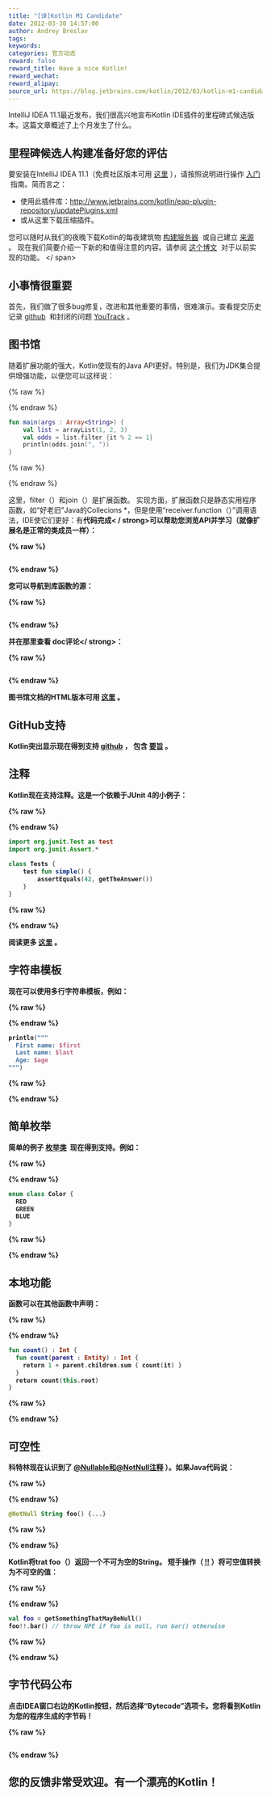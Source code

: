 ```yaml
---
title: "[译]Kotlin M1 Candidate"
date: 2012-03-30 14:57:00
author: Andrey Breslav
tags:
keywords:
categories: 官方动态
reward: false
reward_title: Have a nice Kotlin!
reward_wechat:
reward_alipay:
source_url: https://blog.jetbrains.com/kotlin/2012/03/kotlin-m1-candidate/
---
```


IntelliJ IDEA 11.1最近发布，我们很高兴地宣布Kotlin IDE插件的里程碑式候选版本。这篇文章概述了上个月发生了什么。
## 里程碑候选人构建准备好您的评估

要安装在IntelliJ IDEA 11.1（免费社区版本可用 [这里](http://www.jetbrains.com/idea/) ），请按照说明进行操作 [入门](http://confluence.jetbrains.net/display/Kotlin/Getting+Started)  指南。简而言之：

* 使用此插件库：http://www.jetbrains.com/kotlin/eap-plugin-repository/updatePlugins.xml
* 或从这里下载压缩插件。

您可以随时从我们的夜晚下载Kotlin的每夜建筑物 [构建服务器](http://teamcity.jetbrains.com/viewLog.html?buildId=lastSuccessful&tab=artifacts&buildTypeId=bt345)  或自己建立 [来源](https://github.com/jetbrains/kotlin) 。
现在我们简要介绍一下新的和值得注意的内容。请参阅 [这个博文](http://blog.jetbrains.com/kotlin/2012/01/the-road-ahead/)  对于以前实现的功能。<span id =“more-440”> </ span>
## 小事情很重要

首先，我们做了很多bug修复，改进和其他重要的事情，很难演示。查看提交历史记录 [github](https://github.com/JetBrains/kotlin/commits/)  和封闭的问题 [YouTrack](http://youtrack.jetbrains.com/issues/KT?q=resolved+date%3A+2012-02-14+..+2012-03-31) 。
## 图书馆

随着扩展功能的强大，Kotlin使现有的Java API更好。特别是，我们为JDK集合提供增强功能，以便您可以这样说：

{% raw %}
<p></p>
{% endraw %}

```kotlin
fun main(args : Array<String>) {
    val list = arrayList(1, 2, 3)
    val odds = list.filter {it % 2 == 1}
    println(odds.join(", "))
}
```

{% raw %}
<p></p>
{% endraw %}

这里，filter（）和join（）是扩展函数。
实现方面，扩展函数只是静态实用程序函数，如“好老旧”Java的Collecions *，但是使用“receiver.function（）”调用语法，IDE使它们更好：有<strong>代码完成< / strong>可以帮助您浏览API并学习（就像扩展名是正常的类成员一样）：

{% raw %}
<p><a href="https://i1.wp.com/blog.jetbrains.com/kotlin/files/2012/03/Extensions.png"><img alt="" class="alignnone size-medium wp-image-483" data-recalc-dims="1" sizes="(max-width: 259px) 100vw, 259px" src="https://i1.wp.com/blog.jetbrains.com/kotlin/files/2012/03/Extensions.png?resize=259%2C300&amp;ssl=1" srcset="https://i1.wp.com/blog.jetbrains.com/kotlin/files/2012/03/Extensions.png?resize=259%2C300&amp;ssl=1 259w, https://i1.wp.com/blog.jetbrains.com/kotlin/files/2012/03/Extensions.png?w=663&amp;ssl=1 663w"/></a></p>
{% endraw %}

您可以导航到库函数的源：

{% raw %}
<p><a href="https://i2.wp.com/blog.jetbrains.com/kotlin/files/2012/03/Navigation-2.png"><img alt="" class="alignnone size-full wp-image-485" data-recalc-dims="1" sizes="(max-width: 501px) 100vw, 501px" src="https://i2.wp.com/blog.jetbrains.com/kotlin/files/2012/03/Navigation-2.png?resize=501%2C144&amp;ssl=1" srcset="https://i2.wp.com/blog.jetbrains.com/kotlin/files/2012/03/Navigation-2.png?resize=300%2C86&amp;ssl=1 300w, https://i2.wp.com/blog.jetbrains.com/kotlin/files/2012/03/Navigation-2.png?w=501&amp;ssl=1 501w"/></a></p>
{% endraw %}

并在那里查看<strong> doc评论</ strong>：

{% raw %}
<p><a href="https://i0.wp.com/blog.jetbrains.com/kotlin/files/2012/03/println.png"><img alt="" class="alignnone size-full wp-image-486" data-recalc-dims="1" sizes="(max-width: 476px) 100vw, 476px" src="https://i0.wp.com/blog.jetbrains.com/kotlin/files/2012/03/println.png?resize=476%2C297&amp;ssl=1" srcset="https://i0.wp.com/blog.jetbrains.com/kotlin/files/2012/03/println.png?resize=300%2C187&amp;ssl=1 300w, https://i0.wp.com/blog.jetbrains.com/kotlin/files/2012/03/println.png?w=476&amp;ssl=1 476w"/></a></p>
{% endraw %}

图书馆文档的HTML版本可用 [这里](http://jetbrains.github.com/kotlin/versions/snapshot/apidocs/index.html) 。
## GitHub支持

Kotlin突出显示现在得到支持 [github](https://github.com/JetBrains/kotlin/blob/master/libraries/stdlib/test/CollectionTest.kt) ， 包含 [要旨](https://gist.github.com/2234718) 。
## 注释

Kotlin现在支持注释。这是一个依赖于JUnit 4的小例子：

{% raw %}
<p></p>
{% endraw %}

```kotlin
import org.junit.Test as test
import org.junit.Assert.*
 
class Tests {
    test fun simple() {
        assertEquals(42, getTheAnswer())
    }
}
```

{% raw %}
<p></p>
{% endraw %}

阅读更多 [这里](http://confluence.jetbrains.net/display/Kotlin/Annotations) 。
## 字符串模板

现在可以使用多行字符串模板，例如：

{% raw %}
<p></p>
{% endraw %}

```kotlin
println("""
  First name: $first
  Last name: $last
  Age: $age
""")
```

{% raw %}
<p></p>
{% endraw %}

## 简单枚举

简单的例子 [枚举类](http://confluence.jetbrains.net/display/Kotlin/Enum+classes)  现在得到支持。例如：

{% raw %}
<p></p>
{% endraw %}

```kotlin
enum class Color {
  RED
  GREEN
  BLUE
}
```

{% raw %}
<p></p>
{% endraw %}

## 本地功能

函数可以在其他函数中声明：

{% raw %}
<p></p>
{% endraw %}

```kotlin
fun count() : Int {
  fun count(parent : Entity) : Int {
    return 1 + parent.children.sum { count(it) }
  }
  return count(this.root)
}
```

{% raw %}
<p></p>
{% endraw %}

## 可空性

科特林现在认识到了 [@Nullable和@NotNull注释](http://www.jetbrains.com/idea/documentation/howto.html) ）。如果Java代码说：

{% raw %}
<p></p>
{% endraw %}

```kotlin
@NotNull String foo() {...}
```

{% raw %}
<p></p>
{% endraw %}

Kotlin将trat foo（）返回一个不可为空的String。
短手操作（ [!!](http://confluence.jetbrains.net/display/Kotlin/Null-safety#Null-safety-sure) ）将可空值转换为不可空的值：

{% raw %}
<p></p>
{% endraw %}

```kotlin
val foo = getSomethingThatMayBeNull()
foo!!.bar() // throw NPE if foo is null, run bar() otherwise
```

{% raw %}
<p></p>
{% endraw %}

## 字节代码公布

点击IDEA窗口右边的Kotlin按钮，然后选择“Bytecode”选项卡。您将看到Kotlin为您的程序生成的字节码！

{% raw %}
<p><a href="https://i2.wp.com/blog.jetbrains.com/kotlin/files/2012/03/Bytecode-1.png"><img alt="" data-recalc-dims="1" src="https://i2.wp.com/blog.jetbrains.com/kotlin/files/2012/03/Bytecode-1.png?resize=640%2C312&amp;ssl=1"/></a></p>
{% endraw %}

## 您的反馈非常受欢迎。有一个漂亮的Kotlin！


